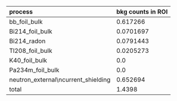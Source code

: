 | **process**                           | **bkg counts in ROI** |
|:--------------------------------------|:----------------------|
| bb\_foil\_bulk                        | 0.617266              |
| Bi214\_foil\_bulk                     | 0.0701697             |
| Bi214\_radon                          | 0.0791443             |
| Tl208\_foil\_bulk                     | 0.0205273             |
| K40\_foil\_bulk                       | 0.0                   |
| Pa234m\_foil\_bulk                    | 0.0                   |
| neutron\_external\ncurrent\_shielding | 0.652694              |
| total                                 | 1.4398                |

